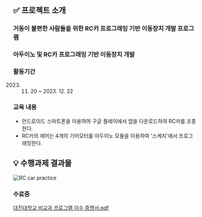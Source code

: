 ##  ✅ 프로젝트 소개
### 거동이 불편한 사람들을 위한 RC카 프로그래밍 기반 이동장치 개발 프로그램
### 아두이노 및 RC카 프로그래밍 기반 이동장치 개발

### 활동기간
2023. 11. 20 ~ 2023. 12. 22

### 교육 내용
- 안드로이드 스마트폰을 이용하여 구글 플레이에서 앱을 다운로드하여 RC카를 조종한다.
- RC카의 제어는 4개의 기어모터를 아두이노 모듈을 이용하여 '스케치'에서 프로그래밍한다.


## 💡 수행과제 결과물
![RC car practice](https://github.com/user-attachments/assets/e1cac0f1-3777-4d52-95f8-4738a59b888e)


### 수료증
[대진대학교 비교과 프로그램 이수 증명서.pdf](https://github.com/user-attachments/files/16959810/default.pdf)

